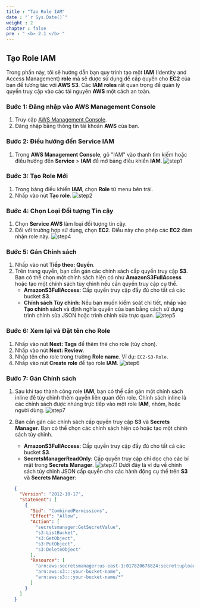 ```yaml
---
title : "Tạo Role IAM"
date : "`r Sys.Date()`"
weight : 2
chapter : false
pre : " <b> 2.1 </b> "
---
```


## Tạo Role IAM

Trong phần này, tôi sẽ hướng dẫn bạn quy trình tạo một **IAM** (Identity and Access Management) **role** mà sẽ được sử dụng để cấp quyền cho **EC2** của bạn để tương tác với **AWS S3**. Các **IAM** **roles** rất quan trọng để quản lý quyền truy cập vào các tài nguyên **AWS** một cách an toàn.

### Bước 1: Đăng nhập vào AWS Management Console

1. Truy cập [AWS Management Console](https://aws.amazon.com/console/).
2. Đăng nhập bằng thông tin tài khoản **AWS** của bạn.

### Bước 2: Điều hướng đến Service IAM

1. Trong **AWS Management Console**, gõ "IAM" vào thanh tìm kiếm hoặc điều hướng đến **Service** > **IAM** để mở bảng điều khiển **IAM**.
   ![step1](/images/2.prerequisite/iam/step1.png)

### Bước 3: Tạo Role Mới

1. Trong bảng điều khiển **IAM**, chọn **Role** từ menu bên trái.
2. Nhấp vào nút **Tạo role**.
   ![step2](/images/2.prerequisite/iam/step2.png)

### Bước 4: Chọn Loại Đối tượng Tin cậy

1. Chọn **Service AWS** làm loại đối tượng tin cậy.
2. Đối với trường hợp sử dụng, chọn **EC2**. Điều này cho phép các **EC2** đảm nhận role này.
   ![step4](/images/2.prerequisite/iam/step4.png)

### Bước 5: Gán Chính sách

1. Nhấp vào nút **Tiếp theo: Quyền**.
2. Trên trang quyền, bạn cần gán các chính sách cấp quyền truy cập **S3**. Bạn có thể chọn một chính sách hiện có như **AmazonS3FullAccess** hoặc tạo một chính sách tùy chỉnh nếu cần quyền truy cập cụ thể.
    - **AmazonS3FullAccess**: Cấp quyền truy cập đầy đủ cho tất cả các bucket **S3**.
    - **Chính sách Tùy chỉnh**: Nếu bạn muốn kiểm soát chi tiết, nhấp vào **Tạo chính sách** và định nghĩa quyền của bạn bằng cách sử dụng trình chỉnh sửa JSON hoặc trình chỉnh sửa trực quan.
      ![step5](/images/2.prerequisite/iam/step5.png)

### Bước 6: Xem lại và Đặt tên cho Role
1. Nhấp vào nút **Next: Tags** để thêm thẻ cho role (tùy chọn).
2. Nhấp vào nút **Next: Review**.
3. Nhập tên cho role trong trường **Role name**. Ví dụ: `EC2-S3-Role`.
4. Nhấp vào nút **Create role** để tạo role **IAM**.
   ![step6](/images/2.prerequisite/iam/step6.png)

### Bước 7: Gán Chính sách
1. Sau khi tạo thành công role **IAM**, bạn có thể cần gán một chính sách inline để tùy chỉnh thêm quyền liên quan đến role. Chính sách inline là các chính sách được nhúng trực tiếp vào một role **IAM**, nhóm, hoặc người dùng.
   ![step7](/images/2.prerequisite/iam/step7.png)
2. Bạn cần gán các chính sách cấp quyền truy cập **S3** và **Secrets Manager**. Bạn có thể chọn các chính sách hiện có hoặc tạo một chính sách tùy chỉnh.

    - **AmazonS3FullAccess**: Cấp quyền truy cập đầy đủ cho tất cả các bucket **S3**.
    - **SecretsManagerReadOnly**: Cấp quyền truy cập chỉ đọc cho các bí mật trong **Secrets Manager**.
      ![step7.1](/images/2.prerequisite/iam/step7.1.png)
      Dưới đây là ví dụ về chính sách tùy chỉnh JSON cấp quyền cho các hành động cụ thể trên **S3** và **Secrets Manager**:
```json
   {
     "Version": "2012-10-17",
     "Statement": [
       {
         "Sid": "CombinedPermissions",
         "Effect": "Allow",
         "Action": [
           "secretsmanager:GetSecretValue",
           "s3:ListBucket",
           "s3:GetObject",
           "s3:PutObject",
           "s3:DeleteObject"
         ],
         "Resource": [
           "arn:aws:secretsmanager:us-east-1:017820676824:secret:upload-image-to-s3-secret-8UsdOW",
           "arn:aws:s3:::your-bucket-name",
           "arn:aws:s3:::your-bucket-name/*"
         ]
       }
     ]
   }
